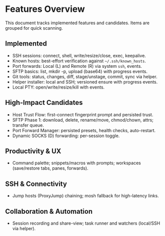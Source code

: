 # Features Overview

This document tracks implemented features and candidates. Items are grouped for quick scanning.

## Implemented

- SSH sessions: connect, shell, write/resize/close, exec, keepalive.
- Known hosts: best-effort verification against `~/.ssh/known_hosts`.
- Port forwards: Local (L) and Remote (R) via system `ssh`, events.
- SFTP basics: list, mkdir -p, upload (base64) with progress events.
- Git tools: status, changes, diff, stage/unstage, commit, sync via helper.
- Helper installer: local and SSH; versioned ensure with progress events.
- Local PTY: open/write/resize/kill with events.

## High-Impact Candidates

- Host Trust Flow: first-connect fingerprint prompt and persisted trust.
- SFTP Phase 1: download, delete, rename/move, chmod/chown, attrs; transfer queue.
- Port Forward Manager: persisted presets, health checks, auto-restart.
- Dynamic SOCKS (D) forwarding: per-session toggle.

## Productivity & UX

- Command palette; snippets/macros with prompts; workspaces (save/restore tabs, panes, forwards).

## SSH & Connectivity

- Jump hosts (ProxyJump) chaining; mosh fallback for high-latency links.

## Collaboration & Automation

- Session recording and share-view; task runner and watchers (local/SSH via helper).

